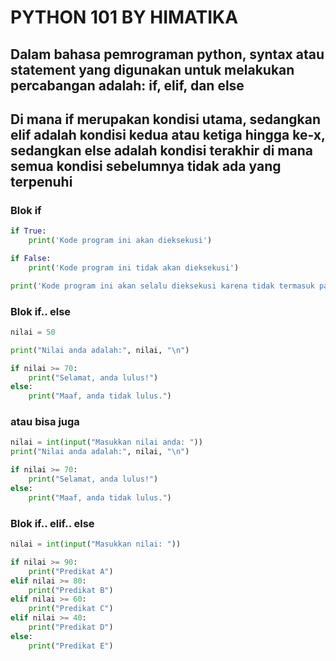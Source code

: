 # PYTHON 101 BY HIMATIKA

## Dalam bahasa pemrograman python, syntax atau statement yang digunakan untuk melakukan percabangan adalah: if, elif, dan else

## Di mana if merupakan kondisi utama, sedangkan elif adalah kondisi kedua atau ketiga hingga ke-x, sedangkan else adalah kondisi terakhir di mana semua kondisi sebelumnya tidak ada yang terpenuhi

### Blok if

```python
if True:
    print('Kode program ini akan dieksekusi')

if False:
    print('Kode program ini tidak akan dieksekusi')

print('Kode program ini akan selalu dieksekusi karena tidak termasuk pada percabangan')
```

### Blok if.. else

```python
nilai = 50

print("Nilai anda adalah:", nilai, "\n")

if nilai >= 70:
    print("Selamat, anda lulus!")
else:
    print("Maaf, anda tidak lulus.")
```

### atau bisa juga

```python
nilai = int(input("Masukkan nilai anda: "))
print("Nilai anda adalah:", nilai, "\n")

if nilai >= 70:
    print("Selamat, anda lulus!")
else:
    print("Maaf, anda tidak lulus.")
```

### Blok if.. elif.. else

```python
nilai = int(input("Masukkan nilai: "))

if nilai >= 90:
    print("Predikat A")
elif nilai >= 80:
    print("Predikat B")
elif nilai >= 60:
    print("Predikat C")
elif nilai >= 40:
    print("Predikat D")
else:
    print("Predikat E")
```
